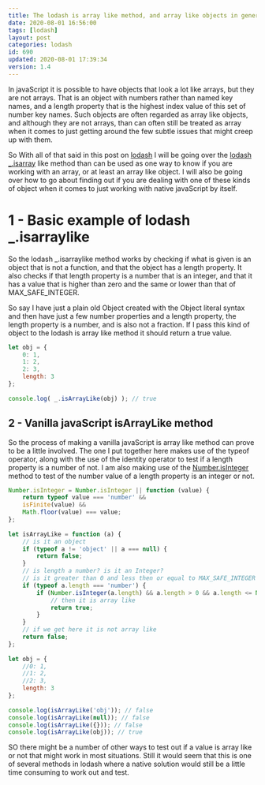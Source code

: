 ```yaml
---
title: The lodash is array like method, and array like objects in general
date: 2020-08-01 16:56:00
tags: [lodash]
layout: post
categories: lodash
id: 690
updated: 2020-08-01 17:39:34
version: 1.4
---
```


In javaScript it is possible to have objects that look a lot like arrays, but they are not arrays. That is an object with numbers rather than named key names, and a length property that is the highest index value of this set of number key names. Such objects are often regarded as array like objects, and although they are not arrays, than can often still be treated as array when it comes to just getting around the few subtle issues that might creep up with them.

So With all of that said in this post on [lodash](https://lodash.com/) I will be going over the [lodash \_.isarray](https://lodash.com/docs/4.17.15#isArrayLike) like method than can be used as one way to know if you are working with an array, or at least an array like object. I will also be going over how to go about finding out if you are dealing with one of these kinds of object when it comes to just working with native javaScript by itself.

<!-- more -->

# 1 - Basic example of lodash \_.isarraylike

So the lodash \_.isarraylike method works by checking if what is given is an object that is not a function, and that the object has a length property. It also checks if that length property is a number that is an integer, and that it has a value that is higher than zero and the same or lower than that of MAX_SAFE_INTEGER.

So say I have just a plain old Object created with the Object literal syntax and then have just a few number properties and a length property, the length property is a number, and is also not a fraction. If I pass this kind of object to the lodash is array like method it should return a true value.

```js
let obj = {
    0: 1,
    1: 2,
    2: 3,
    length: 3
};
 
console.log( _.isArrayLike(obj) ); // true
```

## 2 - Vanilla javaScript isArrayLike method

So the process of making a vanilla javaScript is array like method can prove to be a little involved. The one I put together here makes use of the typeof operator, along with the use of the identity operator to test if a length property is a number of not. I am also making use of the [Number.isInteger](https://developer.mozilla.org/en-US/docs/Web/JavaScript/Reference/Global_Objects/Number/isInteger) method to test of the number value of a length property is an integer or not.

```js
Number.isInteger = Number.isInteger || function (value) {
    return typeof value === 'number' &&
    isFinite(value) &&
    Math.floor(value) === value;
};
 
let isArrayLike = function (a) {
    // is it an object
    if (typeof a != 'object' || a === null) {
        return false;
    }
    // is length a number? is it an Integer?
    // is it greater than 0 and less then or equal to MAX_SAFE_INTEGER
    if (typeof a.length === 'number') {
        if (Number.isInteger(a.length) && a.length > 0 && a.length <= Number.MAX_SAFE_INTEGER) {
            // then it is array like
            return true;
        }
    }
    // if we get here it is not array like
    return false;
};
 
let obj = {
    //0: 1,
    //1: 2,
    //2: 3,
    length: 3
};
 
console.log(isArrayLike('obj')); // false
console.log(isArrayLike(null)); // false
console.log(isArrayLike({})); // false
console.log(isArrayLike(obj)); // true
```

SO there might be a number of other ways to test out if a value is array like or not that might work in most situations. Still it would seem that this is one of several methods in lodash where a native solution would still be a little time consuming to work out and test.